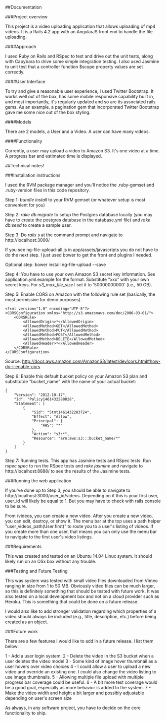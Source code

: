 ##Documentation

###Project overview

This project is a video uploading application that allows uploading of mp4 videos.  It is a Rails 4.2 app with an AngularJS front end to handle the file uploading.

####Approach

I used Ruby on Rails and RSpec to test and drive out the unit tests, along with Capybara to drive some simple integration testing. I also used Jasmine to unit test that a controller function $scope property values are set correctly.

####User Interface

To try and give a reasonable user experience, I used Twitter Bootstrap. It works well out of the box, has some mobile responsive capability built in, and most importantly, it's regularly updated and so are its associated rails gems. As an example, a pagination gem that incorporated Twitter Bootstrap gave me some nice out of the box styling.

####Models

There are 2 models, a User and a Video. A user can have many videos.

####Functionality

Currently, a user may upload a video to Amazon S3. It's one video at a time. A progress bar and estimated time is displayed.

##Technical notes!

###Installation instructions

I used the RVM package manager and you'll notice the .ruby-gemset and .ruby-version files in this code repository.

Step 1: *bundle install* to your RVM gemset (or whatever setup is most convenient for you)

Step 2: *rake db:migrate* to setup the Postgres database locally (you may have to create the postgres database in the database.yml file) and *rake db:seed* to create a sample user.

Step 3: Do *rails s* at the command prompt and navigate to http://localhost:3000/

If you see ng-file-upload-all.js in app/assets/javascripts you do not have to do the next step. I just used bower to get the front end plugins I needed.

  Optional step: bower install ng-file-upload --save

Step 4: You have to use your own Amazon S3 secret key information.  See application.yml.example for the format.  Substitute "xxx" with your own secret keys. For *s3_max_file_size* I set it to '50000000000' (i.e., 50 GB).

Step 5: Enable CORS on Amazon with the following rule set (basically, the most permissive for demo purposes).

```
<?xml version="1.0" encoding="UTF-8"?>
<CORSConfiguration xmlns="http://s3.amazonaws.com/doc/2006-03-01/">
    <CORSRule>
        <AllowedOrigin>*</AllowedOrigin>
        <AllowedMethod>GET</AllowedMethod>
        <AllowedMethod>PUT</AllowedMethod>
        <AllowedMethod>POST</AllowedMethod>
        <AllowedMethod>DELETE</AllowedMethod>
        <AllowedHeader>*</AllowedHeader>
    </CORSRule>
</CORSConfiguration>
```
Source: http://docs.aws.amazon.com/AmazonS3/latest/dev/cors.html#how-do-i-enable-cors

Step 6: Enable this default bucket policy on your Amazon S3 plan and substitutde "bucket_name" with the name of your actual bucket:

```
{
	"Version": "2012-10-17",
	"Id": "Policy1461432288028",
	"Statement": [
		{
			"Sid": "Stmt1461432283724",
			"Effect": "Allow",
			"Principal": {
				"AWS": "*"
			},
			"Action": "s3:*",
			"Resource": "arn:aws:s3:::bucket_name/*"
		}
	]
}
```

Step 7: Running tests.  This app has Jasmine tests and RSpec tests. Run *rspec spec* to run the RSpec tests and *rake jasmine* and navigate to http://localhost:8888/ to see the results of the Jasimine tests.

###Running the web application

If you've done up to Step 3, you should be able to navigate to http://localhost:3000/user_id/videos. Depending on if this is your first user, user_id will likely be equal to 1. But you may have to check with rails console to be sure.

From /videos, you can create a new video. After you create a new video, you can edit, destroy, or show it. The menu bar at the top uses a path helper "user_videos_path(User.first)" to route you to a user's listing of videos. If you create more than one user, that means you can only use the menu bar to navigate to the first user's video listings.

###Requirements

This was created and tested on an Ubuntu 14.04 Linux system.  It should likely run on an OSx box without any trouble.

###Testing and Future Testing

This was system was tested with small video files downloaded from Vimeo ranging in size from 1 to 50 MB.  Obviously video files can be much larger, so this is definitely something that should be tested with future work. It was also tested on a local development box and not on a cloud provider such as Heroku. This is something that could be done on a future release.

I would also like to add stronger validation regarding which properties of a video should always be included (e.g., title, description, etc.) before being created as an object.

###Future work

There are a few features I would like to add in a future release. I list them below:

1 - Add a user login system.
2 - Delete the video in the S3 bucket when a user deletes the video model
3 - Some kind of image hover thumbnail as a user hovers over video choices
4 - I could allow a user to upload a new video and override an existing one. I could also change the video listing to use image thumbnails.
5 - Allowing multiple file upload with multiple progress bar coverage could be useful.
6 - A bit more test coverage would be a good goal, especially as more behavior is added to the system.
7 - Make the video width and height a bit larger and possibly adjustable depending on user's screen size

As always, in any software project, you have to decide on the core functionality to ship.
